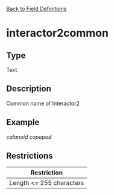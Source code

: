 [Back to Field Definitions](../../field_definition_overview)
# interactor2common

## Type
Text

## Description


Common name of Interactor2
## Example
*calanoid copepod*

## Restrictions
| Restriction |
| :---------: |
| Length <= 255 characters |

